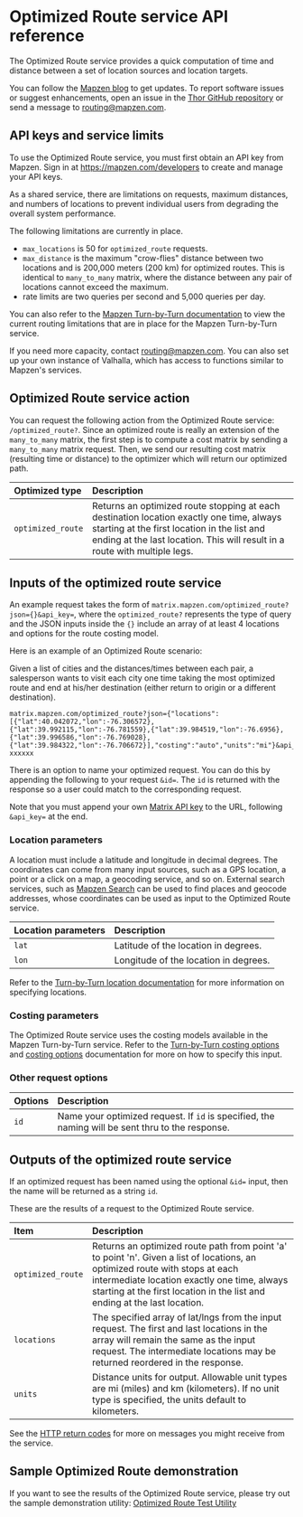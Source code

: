 # Optimized Route service API reference

The Optimized Route service provides a quick computation of time and distance between a set of location sources and location targets.

You can follow the [Mapzen blog](https://mapzen.com/blog) to get updates. To report software issues or suggest enhancements, open an issue in the [Thor GitHub repository](https://github.com/valhalla/thor/issues) or send a message to [routing@mapzen.com](mailto:routing@mapzen.com).

## API keys and service limits

To use the Optimized Route service, you must first obtain an API key from Mapzen. Sign in at https://mapzen.com/developers to create and manage your API keys.

As a shared service, there are limitations on requests, maximum distances, and numbers of locations to prevent individual users from degrading the overall system performance.

The following limitations are currently in place.

* `max_locations` is  50 for `optimized_route` requests.
* `max_distance` is the maximum "crow-flies" distance between two locations and is 200,000 meters (200 km) for optimized routes. This is identical to `many_to_many` matrix, where the distance between any pair of locations cannot exceed the maximum.
* rate limits are two queries per second and 5,000 queries per day.

You can also refer to the [Mapzen Turn-by-Turn documentation](https://mapzen.com/documentation/turn-by-turn/api-reference/#api-keys-and-service-limits) to view the current routing limitations that are in place for the Mapzen Turn-by-Turn service.

If you need more capacity, contact [routing@mapzen.com](mailto:routing@mapzen.com). You can also set up your own instance of Valhalla, which has access to functions similar to Mapzen's services.

## Optimized Route service action

You can request the following action from the Optimized Route service: `/optimized_route?`. Since an optimized route is really an extension of the `many_to_many` matrix, the first step is to compute a cost matrix by sending a `many_to_many` matrix request.  Then, we send our resulting cost matrix (resulting time or distance) to the optimizer which will return our optimized path. 

| Optimized type | Description |
| :--------- | :----------- |
| `optimized_route` | Returns an optimized route stopping at each destination location exactly one time, always starting at the first location in the list and ending at the last location. This will result in a route with multiple legs.  |

## Inputs of the optimized route service

An example request takes the form of `matrix.mapzen.com/optimized_route?json={}&api_key=`, where the `optimized_route?` represents the type of query and the JSON inputs inside the ``{}`` include an array of at least 4 locations and options for the route costing model.

Here is an example of an Optimized Route scenario:

Given a list of cities and the distances/times between each pair, a salesperson wants to visit each city one time taking the most optimized route and end at his/her destination (either return to origin or a different destination). 

    matrix.mapzen.com/optimized_route?json={"locations":[{"lat":40.042072,"lon":-76.306572},{"lat":39.992115,"lon":-76.781559},{"lat":39.984519,"lon":-76.6956},{"lat":39.996586,"lon":-76.769028},{"lat":39.984322,"lon":-76.706672}],"costing":"auto","units":"mi"}&api_key=matrix-xxxxxx

There is an option to name your optimized request.  You can do this by appending the following to your request `&id=`.  The `id` is returned with the response so a user could match to the corresponding request.

Note that you must append your own [Matrix API key](https://mapzen.com/developers) to the URL, following `&api_key=` at the end.

### Location parameters

A location must include a latitude and longitude in decimal degrees. The coordinates can come from many input sources, such as a GPS location, a point or a click on a map, a geocoding service, and so on. External search services, such as [Mapzen Search](https://mapzen.com/documentation/search/) can be used to find places and geocode addresses, whose coordinates can be used as input to the Optimized Route service.

| Location parameters | Description |
| :--------- | :----------- |
| `lat` | Latitude of the location in degrees. |
| `lon` | Longitude of the location in degrees. |

Refer to the [Turn-by-Turn location documentation](https://mapzen.com/documentation/turn-by-turn/api-reference/#locations) for more information on specifying locations.

### Costing parameters

The Optimized Route service uses the costing models available in the Mapzen Turn-by-Turn service. Refer to the [Turn-by-Turn costing options](https://mapzen.com/documentation/turn-by-turn/api-reference/#costing-models) and [costing options](https://mapzen.com/documentation/turn-by-turn/api-reference/#costing-options) documentation for more on how to specify this input.

### Other request options

| Options | Description |
| :------------------ | :----------- |
| `id` | Name your optimized request. If `id` is specified, the naming will be sent thru to the response. |

## Outputs of the optimized route service

If an optimized request has been named using the optional `&id=` input, then the name will be returned as a string `id`.

These are the results of a request to the Optimized Route service.

| Item | Description |
| :---- | :----------- |
| `optimized_route` | Returns an optimized route path from point 'a' to point 'n'.  Given a list of locations, an optimized route with stops at each intermediate location exactly one time, always starting at the first location in the list and ending at the last location.|
| `locations` | The specified array of lat/lngs from the input request.  The first and last locations in the array will remain the same as the input request.  The intermediate locations may be returned reordered in the response.
| `units` | Distance units for output. Allowable unit types are mi (miles) and km (kilometers). If no unit type is specified, the units default to kilometers. |

See the [HTTP return codes](https://mapzen.com/documentation/turn-by-turn/api-reference/#return-codes-and-conditions) for more on messages you might receive from the service.

## Sample Optimized Route demonstration

If you want to see the results of the Optimized Route service, please try out the sample demonstration utility: [Optimized Route Test Utility](https://mapzen.com/documentation/optimized_route)
